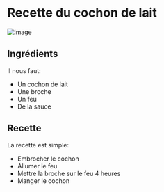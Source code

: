 # Recette du cochon de lait

![image](http://static.750g.com/images/1200-630/5b719b44795802953f74d811676a33df/cochon-de-lait-roti-au-four-maison.jpeg)

## Ingrédients

Il nous faut:
- Un cochon de lait
- Une broche
- Un feu
- De la sauce

## Recette
La recette est simple:
- Embrocher le cochon
- Allumer le feu
- Mettre la broche sur le feu 4 heures
- Manger le cochon
